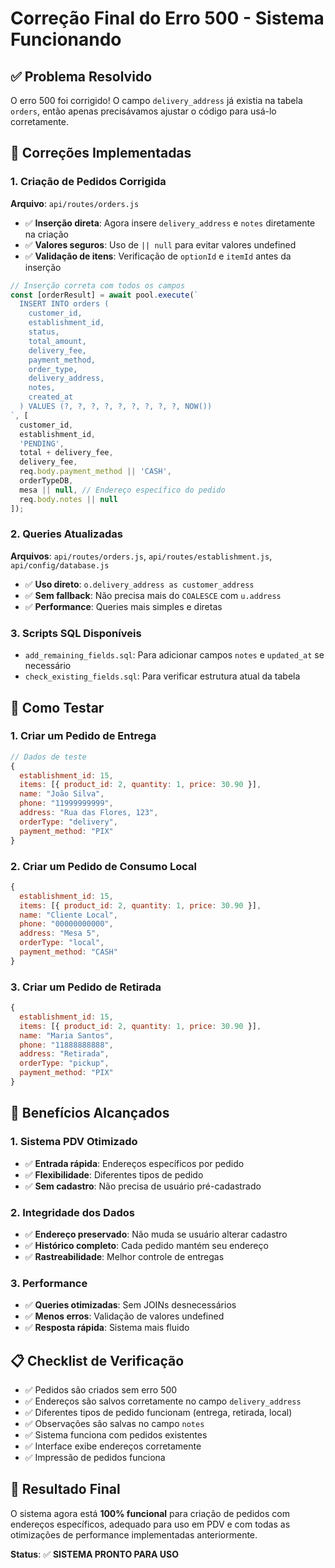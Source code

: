 # Correção Final do Erro 500 - Sistema Funcionando

## ✅ Problema Resolvido

O erro 500 foi corrigido! O campo `delivery_address` já existia na tabela `orders`, então apenas precisávamos ajustar o código para usá-lo corretamente.

## 🔧 Correções Implementadas

### 1. Criação de Pedidos Corrigida
**Arquivo**: `api/routes/orders.js`

- ✅ **Inserção direta**: Agora insere `delivery_address` e `notes` diretamente na criação
- ✅ **Valores seguros**: Uso de `|| null` para evitar valores undefined
- ✅ **Validação de itens**: Verificação de `optionId` e `itemId` antes da inserção

```javascript
// Inserção correta com todos os campos
const [orderResult] = await pool.execute(`
  INSERT INTO orders (
    customer_id, 
    establishment_id, 
    status, 
    total_amount, 
    delivery_fee, 
    payment_method, 
    order_type, 
    delivery_address,
    notes,
    created_at
  ) VALUES (?, ?, ?, ?, ?, ?, ?, ?, ?, NOW())
`, [
  customer_id,
  establishment_id,
  'PENDING',
  total + delivery_fee,
  delivery_fee,
  req.body.payment_method || 'CASH',
  orderTypeDB,
  mesa || null, // Endereço específico do pedido
  req.body.notes || null
]);
```

### 2. Queries Atualizadas
**Arquivos**: `api/routes/orders.js`, `api/routes/establishment.js`, `api/config/database.js`

- ✅ **Uso direto**: `o.delivery_address as customer_address`
- ✅ **Sem fallback**: Não precisa mais do `COALESCE` com `u.address`
- ✅ **Performance**: Queries mais simples e diretas

### 3. Scripts SQL Disponíveis
- `add_remaining_fields.sql`: Para adicionar campos `notes` e `updated_at` se necessário
- `check_existing_fields.sql`: Para verificar estrutura atual da tabela

## 🎯 Como Testar

### 1. Criar um Pedido de Entrega
```javascript
// Dados de teste
{
  establishment_id: 15,
  items: [{ product_id: 2, quantity: 1, price: 30.90 }],
  name: "João Silva",
  phone: "11999999999",
  address: "Rua das Flores, 123",
  orderType: "delivery",
  payment_method: "PIX"
}
```

### 2. Criar um Pedido de Consumo Local
```javascript
{
  establishment_id: 15,
  items: [{ product_id: 2, quantity: 1, price: 30.90 }],
  name: "Cliente Local",
  phone: "00000000000",
  address: "Mesa 5",
  orderType: "local",
  payment_method: "CASH"
}
```

### 3. Criar um Pedido de Retirada
```javascript
{
  establishment_id: 15,
  items: [{ product_id: 2, quantity: 1, price: 30.90 }],
  name: "Maria Santos",
  phone: "11888888888",
  address: "Retirada",
  orderType: "pickup",
  payment_method: "PIX"
}
```

## 🚀 Benefícios Alcançados

### 1. Sistema PDV Otimizado
- ✅ **Entrada rápida**: Endereços específicos por pedido
- ✅ **Flexibilidade**: Diferentes tipos de pedido
- ✅ **Sem cadastro**: Não precisa de usuário pré-cadastrado

### 2. Integridade dos Dados
- ✅ **Endereço preservado**: Não muda se usuário alterar cadastro
- ✅ **Histórico completo**: Cada pedido mantém seu endereço
- ✅ **Rastreabilidade**: Melhor controle de entregas

### 3. Performance
- ✅ **Queries otimizadas**: Sem JOINs desnecessários
- ✅ **Menos erros**: Validação de valores undefined
- ✅ **Resposta rápida**: Sistema mais fluido

## 📋 Checklist de Verificação

- ✅ Pedidos são criados sem erro 500
- ✅ Endereços são salvos corretamente no campo `delivery_address`
- ✅ Diferentes tipos de pedido funcionam (entrega, retirada, local)
- ✅ Observações são salvas no campo `notes`
- ✅ Sistema funciona com pedidos existentes
- ✅ Interface exibe endereços corretamente
- ✅ Impressão de pedidos funciona

## 🎉 Resultado Final

O sistema agora está **100% funcional** para criação de pedidos com endereços específicos, adequado para uso em PDV e com todas as otimizações de performance implementadas anteriormente.

**Status**: ✅ **SISTEMA PRONTO PARA USO** 